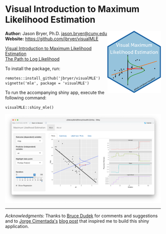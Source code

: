 # Visual Introduction to Maximum Likelihood Estimation

<a href='https://github.com/jbryer/visualMLE'><img src='visualMLE.png' align="right" height="200" /></a>


**Author:** Jason Bryer, Ph.D. jason.bryer@cuny.edu  
**Website:** https://github.com/jbryer/visualMLE


[Visual Introduction to Maximum Likelihood Estimation](https://htmlpreview.github.io/?https://github.com/jbryer/visualMLE/blob/master/doc/mle.html)  
[The Path to Log Likelihood](https://htmlpreview.github.io/?https://github.com/jbryer/visualMLE/blob/master/doc/log_likelihood.html)

To install the package, run:

```
remotes::install_github('jbryer/visualMLE')
vignette('mle', package = 'visualMLE')
```

To run the accompanying shiny app, execute the following command:

```
visualMLE::shiny_mle()
```

![visualMLE Shiny App Screenshot](vignettes/visualMLE_shiny_screenshot.png)

----------

*Acknowledgments:* Thanks to [Bruce Dudek](https://www.albany.edu/psychology/statistics/shinypsych.htm) for comments and suggestions and to [Jorge Cimentada's](https://cimentadaj.github.io) [blog post](https://cimentadaj.github.io/blog/2020-11-26-maximum-likelihood-distilled/maximum-likelihood-distilled/) that inspired me to build this shiny application.

